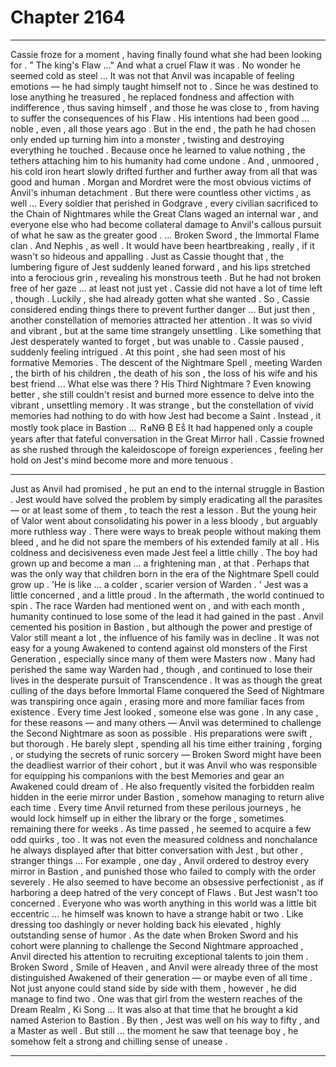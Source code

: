 
# Chapter 2164


---

Cassie froze for a moment , having finally found what she had been looking for .
" The king's Flaw ..."
And what a cruel Flaw it was . No wonder he seemed cold as steel ...
It was not that Anvil was incapable of feeling emotions — he had simply taught himself not to . Since he was destined to lose anything he treasured , he replaced fondness and affection with indifference , thus saving himself , and those he was close to , from having to suffer the consequences of his Flaw .
His intentions had been good ... noble , even , all those years ago .
But in the end , the path he had chosen only ended up turning him into a monster , twisting and destroying everything he touched . Because once he learned to value nothing , the tethers attaching him to his humanity had come undone . And , unmoored , his cold iron heart slowly drifted further and further away from all that was good and human .
Morgan and Mordret were the most obvious victims of Anvil's inhuman detachment . But there were countless other victims , as well ...
Every soldier that perished in Godgrave , every civilian sacrificed to the Chain of Nightmares while the Great Clans waged an internal war , and everyone else who had become collateral damage to Anvil's callous pursuit of what he saw as the greater good .
... Broken Sword , the Immortal Flame clan . And Nephis , as well .
It would have been heartbreaking , really , if it wasn't so hideous and appalling .
Just as Cassie thought that , the lumbering figure of Jest suddenly leaned forward , and his lips stretched into a ferocious grin , revealing his monstrous teeth .
But he had not broken free of her gaze ... at least not just yet .
Cassie did not have a lot of time left , though . Luckily , she had already gotten what she wanted .
So , Cassie considered ending things there to prevent further danger ...
But just then , another constellation of memories attracted her attention .
It was so vivid and vibrant , but at the same time strangely unsettling . Like something that Jest desperately wanted to forget , but was unable to .
Cassie paused , suddenly feeling intrigued . At this point , she had seen most of his formative Memories . The descent of the Nightmare Spell , meeting Warden , the birth of his children , the death of his son , the loss of his wife and his best friend ...
What else was there ?
His Third Nightmare ?
Even knowing better , she still couldn't resist and burned more essence to delve into the vibrant , unsettling memory .
It was strange , but the constellation of vivid memories had nothing to do with how Jest had become a Saint . Instead , it mostly took place in Bastion ... Ｒ𝖆ΝƟ ₿ Εṧ
It had happened only a couple years after that fateful conversation in the Great Mirror hall .
Cassie frowned as she rushed through the kaleidoscope of foreign experiences , feeling her hold on Jest's mind become more and more tenuous .
***
Just as Anvil had promised , he put an end to the internal struggle in Bastion . Jest would have solved the problem by simply eradicating all the parasites — or at least some of them , to teach the rest a lesson . But the young heir of Valor went about consolidating his power in a less bloody , but arguably more ruthless way .
There were ways to break people without making them bleed , and he did not spare the members of his extended family at all . His coldness and decisiveness even made Jest feel a little chilly .
The boy had grown up and become a man ... a frightening man , at that . Perhaps that was the only way that children born in the era of the Nightmare Spell could grow up .
'He is like ... a colder , scarier version of Warden . '
Jest was a little concerned , and a little proud .
In the aftermath , the world continued to spin . The race Warden had mentioned went on , and with each month , humanity continued to lose some of the lead it had gained in the past .
Anvil cemented his position in Bastion , but although the power and prestige of Valor still meant a lot , the influence of his family was in decline . It was not easy for a young Awakened to contend against old monsters of the First Generation , especially since many of them were Masters now .
Many had perished the same way Warden had , though , and continued to lose their lives in the desperate pursuit of Transcendence . It was as though the great culling of the days before Immortal Flame conquered the Seed of Nightmare was transpiring once again , erasing more and more familiar faces from existence .
Every time Jest looked , someone else was gone .
In any case , for these reasons — and many others — Anvil was determined to challenge the Second Nightmare as soon as possible .
His preparations were swift , but thorough . He barely slept , spending all his time either training , forging , or studying the secrets of runic sorcery — Broken Sword might have been the deadliest warrior of their cohort , but it was Anvil who was responsible for equipping his companions with the best Memories and gear an Awakened could dream of .
He also frequently visited the forbidden realm hidden in the eerie mirror under Bastion , somehow managing to return alive each time . Every time Anvil returned from these perilous journeys , he would lock himself up in either the library or the forge , sometimes remaining there for weeks .
As time passed , he seemed to acquire a few odd quirks , too . It was not even the measured coldness and nonchalance he always displayed after that bitter conversation with Jest , but other , stranger things ...
For example , one day , Anvil ordered to destroy every mirror in Bastion , and punished those who failed to comply with the order severely . He also seemed to have become an obsessive perfectionist , as if harboring a deep hatred of the very concept of Flaws .
But Jest wasn't too concerned . Everyone who was worth anything in this world was a little bit eccentric ... he himself was known to have a strange habit or two . Like dressing too dashingly or never holding back his elevated , highly outstanding sense of humor .
As the date when Broken Sword and his cohort were planning to challenge the Second Nightmare approached , Anvil directed his attention to recruiting exceptional talents to join them .
Broken Sword , Smile of Heaven , and Anvil were already three of the most distinguished Awakened of their generation — or maybe even of all time . Not just anyone could stand side by side with them , however , he did manage to find two .
One was that girl from the western reaches of the Dream Realm , Ki Song ...
It was also at that time that he brought a kid named Asterion to Bastion .
By then , Jest was well on his way to fifty , and a Master as well .
But still ... the moment he saw that teenage boy , he somehow felt a strong and chilling sense of unease .

---

